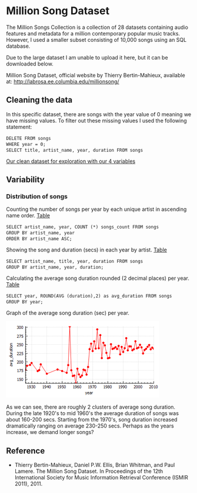 # Million Song Dataset
The Million Songs Collection is a collection of 28 datasets containing audio features and metadata for a million contemporary popular music tracks. However, I used a smaller subset consisting of 10,000 songs using an SQL database.

Due to the large dataset I am unable to upload it here, but it can be downloaded below.

Million Song Dataset, official website by Thierry Bertin-Mahieux,
available at: http://labrosa.ee.columbia.edu/millionsong/

## Cleaning the data
In this specific dataset, there are songs with the year value of 0 meaning we have missing values. To filter out these missing values I used the following statement:

```
DELETE FROM songs
WHERE year = 0;
SELECT title, artist_name, year, duration FROM songs
```
[Our clean dataset for exploration with our 4 variables](https://github.com/AeKana/Portfolio/blob/master/Million-Song-Dataset/cleandata.csv)
## Variability
### Distribution of songs
Counting the number of songs per year by each unique artist in ascending name order. [Table](https://github.com/AeKana/Portfolio/blob/master/Million-Song-Dataset/artist_year.csv)

```
SELECT artist_name, year, COUNT (*) songs_count FROM songs
GROUP BY artist_name, year
ORDER BY artist_name ASC;
```
Showing the song and duration (secs) in each year by artist. [Table](https://github.com/AeKana/Portfolio/blob/master/Million-Song-Dataset/artist_duration.csv)

```
SELECT artist_name, title, year, duration FROM songs
GROUP BY artist_name, year, duration;
```
Calculating the average song duration rounded (2 decimal places) per year. [Table](https://github.com/AeKana/Portfolio/blob/master/Million-Song-Dataset/avg_song.csv)

```
SELECT year, ROUND(AVG (duration),2) as avg_duration FROM songs
GROUP BY year;
```
Graph of the average song duration (sec) per year.

![alt text](https://github.com/AeKana/Portfolio/blob/master/Million-Song-Dataset/average_song.png)

As we can see, there are roughly 2 clusters of average song duration. During the late 1920's to mid 1960's the average duration of songs was about 160-200 secs. Starting from the 1970's, song duration increased dramatically ranging on average 230-250 secs. Perhaps as the years increase, we demand longer songs? 

## Reference
- Thierry Bertin-Mahieux, Daniel P.W. Ellis, Brian Whitman, and Paul Lamere. 
The Million Song Dataset. In Proceedings of the 12th International Society
for Music Information Retrieval Conference (ISMIR 2011), 2011.
